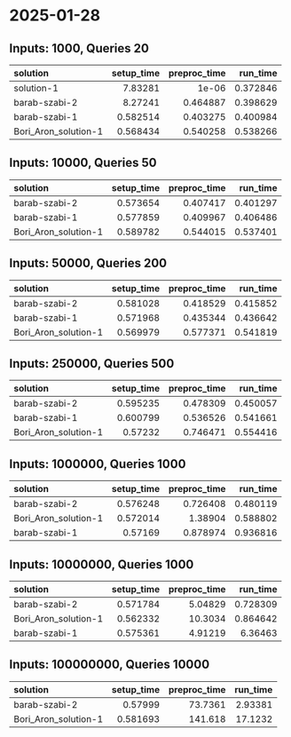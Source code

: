 # 2025-01-28

## Inputs: 1000, Queries 20

| solution             |   setup_time |   preproc_time |   run_time |
|:---------------------|-------------:|---------------:|-----------:|
| solution-1           |     7.83281  |       1e-06    |   0.372846 |
| barab-szabi-2        |     8.27241  |       0.464887 |   0.398629 |
| barab-szabi-1        |     0.582514 |       0.403275 |   0.400984 |
| Bori_Aron_solution-1 |     0.568434 |       0.540258 |   0.538266 |

## Inputs: 10000, Queries 50

| solution             |   setup_time |   preproc_time |   run_time |
|:---------------------|-------------:|---------------:|-----------:|
| barab-szabi-2        |     0.573654 |       0.407417 |   0.401297 |
| barab-szabi-1        |     0.577859 |       0.409967 |   0.406486 |
| Bori_Aron_solution-1 |     0.589782 |       0.544015 |   0.537401 |

## Inputs: 50000, Queries 200

| solution             |   setup_time |   preproc_time |   run_time |
|:---------------------|-------------:|---------------:|-----------:|
| barab-szabi-2        |     0.581028 |       0.418529 |   0.415852 |
| barab-szabi-1        |     0.571968 |       0.435344 |   0.436642 |
| Bori_Aron_solution-1 |     0.569979 |       0.577371 |   0.541819 |

## Inputs: 250000, Queries 500

| solution             |   setup_time |   preproc_time |   run_time |
|:---------------------|-------------:|---------------:|-----------:|
| barab-szabi-2        |     0.595235 |       0.478309 |   0.450057 |
| barab-szabi-1        |     0.600799 |       0.536526 |   0.541661 |
| Bori_Aron_solution-1 |     0.57232  |       0.746471 |   0.554416 |

## Inputs: 1000000, Queries 1000

| solution             |   setup_time |   preproc_time |   run_time |
|:---------------------|-------------:|---------------:|-----------:|
| barab-szabi-2        |     0.576248 |       0.726408 |   0.480119 |
| Bori_Aron_solution-1 |     0.572014 |       1.38904  |   0.588802 |
| barab-szabi-1        |     0.57169  |       0.878974 |   0.936816 |

## Inputs: 10000000, Queries 1000

| solution             |   setup_time |   preproc_time |   run_time |
|:---------------------|-------------:|---------------:|-----------:|
| barab-szabi-2        |     0.571784 |        5.04829 |   0.728309 |
| Bori_Aron_solution-1 |     0.562332 |       10.3034  |   0.864642 |
| barab-szabi-1        |     0.575361 |        4.91219 |   6.36463  |

## Inputs: 100000000, Queries 10000

| solution             |   setup_time |   preproc_time |   run_time |
|:---------------------|-------------:|---------------:|-----------:|
| barab-szabi-2        |     0.57999  |        73.7361 |    2.93381 |
| Bori_Aron_solution-1 |     0.581693 |       141.618  |   17.1232  |